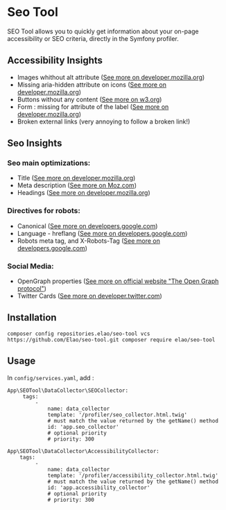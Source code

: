 # Seo Tool

SEO Tool allows you to quickly get information about your on-page accessibility or SEO criteria, directly in the Symfony profiler.

## Accessibility Insights 

- Images whithout alt attribute ([See more on developer.mozilla.org](https://developer.mozilla.org/en-US/docs/Web/HTML/Element/Img))
- Missing aria-hidden attribute on icons ([See more on developer.mozilla.org](https://developer.mozilla.org/en-US/docs/Web/Accessibility/ARIA/ARIA_Techniques/Using_the_aria-hidden_attribute))
- Buttons without any content ([See more on w3.org](https://www.w3.org/WAI/standards-guidelines/act/rules/button-non-empty-accessible-name-97a4e1/))
- Form : missing for attribute of the label ([See more on developer.mozilla.org](https://developer.mozilla.org/en-US/docs/Web/Accessibility/ARIA/forms/Basic_form_hints))
- Broken external links (very annoying to follow a broken link!)

## Seo Insights

### Seo main optimizations:

- Title ([See more on developer.mozilla.org](https://developer.mozilla.org/en-US/docs/Web/HTML/Element/title))
- Meta description ([See more on Moz.com](https://moz.com/learn/seo/meta-description))
- Headings ([See more on developer.mozilla.org](https://developer.mozilla.org/fr/docs/Web/HTML/Element/Heading_Elements))

### Directives for robots:

- Canonical ([See more on developers.google.com](https://developers.google.com/search/docs/advanced/crawling/consolidate-duplicate-urls))
- Language - hreflang ([See more on developers.google.com](https://developers.google.com/search/docs/advanced/crawling/localized-versions))
- Robots meta tag, and X-Robots-Tag ([See more on developers.google.com](https://developers.google.com/search/reference/robots_meta_tag))

### Social Media:

- OpenGraph properties ([See more on official website "The Open Graph protocol"](https://ogp.me/))
- Twitter Cards ([See more on developer.twitter.com](https://developer.twitter.com/en/docs/twitter-for-websites/cards/overview/abouts-cards))

## Installation

`
composer config repositories.elao/seo-tool vcs https://github.com/Elao/seo-tool.git
composer require elao/seo-tool
`

## Usage

In `config/services.yaml`, add :

    App\SEOTool\DataCollector\SEOCollector:
         tags:
             -
                 name: data_collector
                 template: '/profiler/seo_collector.html.twig'
                 # must match the value returned by the getName() method
                 id: 'app.seo_collector'
                 # optional priority
                 # priority: 300
 
    App\SEOTool\DataCollector\AccessibilityCollector:
        tags:
             -
                 name: data_collector
                 template: '/profiler/accessibility_collector.html.twig'
                 # must match the value returned by the getName() method
                 id: 'app.accessibility_collector'
                 # optional priority
                 # priority: 300
